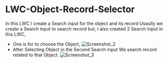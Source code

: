 # LWC-Object-Record-Selector
In this LWC I create a Search input for the object and its record
Usaully we create a Search input to search record but, I also created 2 Search Input in this LWC,
 - One is for to choose the Object,
   ![Screenshot_2](https://github.com/user-attachments/assets/3516fb97-4c9b-4f6c-8074-51a6c4c9c4d2)
 - After Selecting Object in the Second Search input We search record related to that Object.
   ![Screenshot_3](https://github.com/user-attachments/assets/aca4808b-95ae-4ab3-8f51-37e951403182)
